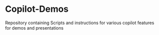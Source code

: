 # Copilot-Demos
Repository containing Scripts and instructions for various copilot features for demos and presentations
